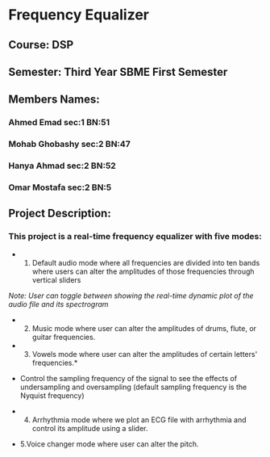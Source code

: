 # Frequency Equalizer

## Course: DSP
## Semester: Third Year SBME First Semester
## Members Names: 

### Ahmed Emad    sec:1 BN:51
### Mohab Ghobashy sec:2 BN:47
### Hanya Ahmad   sec:2 BN:52
### Omar Mostafa sec:2 BN:5
## Project Description:
### This project is a real-time frequency equalizer with five modes:

* 1. Default audio mode where all frequencies are divided into ten bands where users can alter the amplitudes of those frequencies through vertical sliders 

*Note: User can toggle between showing the real-time dynamic plot of the audio file and its spectrogram*

* 2. Music mode where user can alter the amplitudes of drums, flute, or guitar frequencies.

* 3. Vowels mode where user can alter the amplitudes of certain letters' frequencies.* 
* Control the sampling frequency of the signal to see the effects of undersampling and oversampling (default sampling frequency is the Nyquist frequency)

* 4. Arrhythmia mode where we plot an ECG file with arrhythmia and control its amplitude using a slider.

* 5.Voice changer mode where user can alter the pitch.
